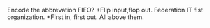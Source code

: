 Encode the abbrevation FIFO? +Flip input,flop out.
Federation IT
fist organization. 
+First in, first out. 
All above them.
